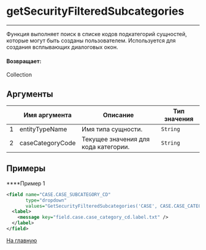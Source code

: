 # getSecurityFilteredSubcategories

---

Функция выполняет поиск в списке кодов подкатегорий сущностей, которые могут быть созданы пользователем. Используется для создания всплывающих диалоговых окон.

#### Возвращает:

Collection<LabelValueBean>

## Аргументы

|  | Имя аргумента | Описание | Тип значения |
| --- | --- | --- | --- |
| 1 | entityTypeName | Имя типа сущности. | `String` |
| 2 | caseCategoryCode | Текущее значения для кода категории. | `String` |

## Примеры

****Пример 1
```xml
<field name="CASE.CASE_SUBCATEGORY_CD"
       type="dropdown"
       values="GetSecurityFilteredSubcategories('CASE', CASE.CASE_CATEGORY_CD)">
  <label>
    <message key="field.case.case_category_cd.label.txt" />
  </label>
</field>
```



[На главную](./)